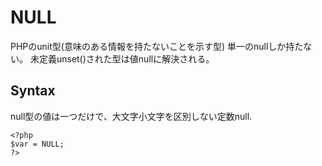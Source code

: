# NULL

PHPのunit型(意味のある情報を持たないことを示す型)
単一のnullしか持たない。
未定義unset()された型は値nullに解決される。


## Syntax
null型の値は一つだけで、大文字小文字を区別しない定数null.
```lang: php
<?php 
$var = NULL;
?>
```
